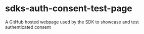 # sdks-auth-consent-test-page
A GitHub hosted webpage used by the SDK to showcase and test authenticated consent
